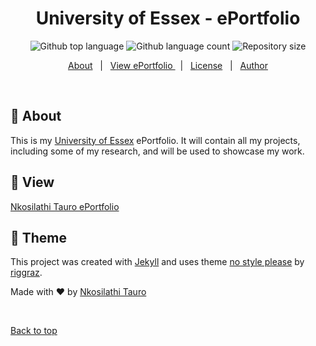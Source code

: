 <h1 align="center">University of Essex - ePortfolio</h1>

<p align="center">
  <img alt="Github top language" src="https://img.shields.io/github/languages/top/nkosi-tauro/eportfolio?color=56BEB8">

  <img alt="Github language count" src="https://img.shields.io/github/languages/count/nkosi-tauro/eportfolio?color=56BEB8">

  <img alt="Repository size" src="https://img.shields.io/github/repo-size/nkosi-tauro/eportfolio?color=56BEB8">

</p>



<p align="center">
  <a href="#dart-about">About</a> &#xa0; | &#xa0; 
  <a href="#eyes-view">View ePortfolio </a> &#xa0; | &#xa0;
  <a href="#memo-license">License</a> &#xa0; | &#xa0;
  <a href="https://github.com/nkosi-tauro" target="_blank">Author</a>
</p>

<br>

## :dart: About ##

This is my [University of Essex](https://online.essex.ac.uk/) ePortfolio.
It will contain all my projects, including some of my research, and will be used to showcase my work.


## :eyes: View ##

[Nkosilathi Tauro ePortfolio](https://nkosi-tauro.github.io/eportfolio/)

## 🎨 Theme ##

This project was created with [Jekyll](https://github.com/jekyll/jekyll) and uses theme [no style please](https://github.com/riggraz/no-style-please) by [riggraz](https://riggraz.dev/no-style-please/).


Made with :heart: by <a href="https://github.com/nkosi-tauro" target="_blank">Nkosilathi Tauro</a>

&#xa0;

<a href="#top">Back to top</a>
